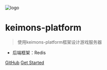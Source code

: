 ![logo](https://docsify.js.org/_media/icon.svg)

# keimons-platform

> 使用keimons-platform框架设计游戏服务器

* 后端框架：Redis

[GitHub](https://github.com/keimons/keimons-platform)
[Get Started](#quick-start)
